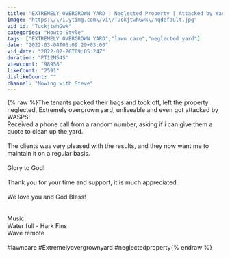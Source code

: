 ```yaml
---
title: "EXTREMELY OVERGROWN YARD | Neglected Property | Attacked by Wasps #lawncare"
image: "https:\/\/i.ytimg.com\/vi\/TuckjtwhGwk\/hqdefault.jpg"
vid_id: "TuckjtwhGwk"
categories: "Howto-Style"
tags: ["EXTREMELY OVERGROWN YARD","lawn care","neglected yard"]
date: "2022-03-04T03:09:29+03:00"
vid_date: "2022-02-20T09:05:24Z"
duration: "PT12M54S"
viewcount: "98958"
likeCount: "2591"
dislikeCount: ""
channel: "Mowing with Steve"
---
```

{% raw %}The tenants packed their bags and took off, left the property neglected,  Extremely overgrown yard, unliveable and even got attacked by WASPS!<br />Received a phone call from a random number, asking if i can give them a quote to clean up the yard.<br /><br />The clients was very pleased with the results, and they now want me to maintain it on a regular basis.<br /><br />Glory to God! <br /><br />Thank you for your time and support, it is much appreciated.<br /><br />We love you and God Bless!<br /><br /><br />Music: <br />Water full -  Hark Fins<br />Wave remote<br /><br />#lawncare #Extremelyovergrownyard #neglectedproperty{% endraw %}
